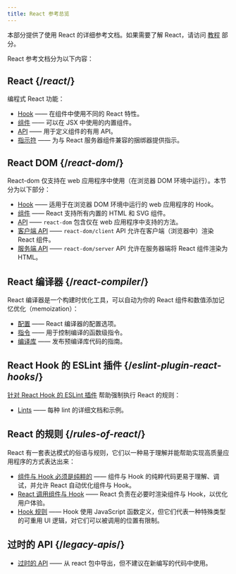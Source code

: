 ```yaml
---
title: React 参考总览
---
```


<Intro>

本部分提供了使用 React 的详细参考文档。如果需要了解 React，请访问 [教程](/learn) 部分。

</Intro>

React 参考文档分为以下内容：

## React {/*react*/}

编程式 React 功能：

* [Hook](/reference/react/hooks) —— 在组件中使用不同的 React 特性。
* [组件](/reference/react/components) —— 可以在 JSX 中使用的内置组件。
* [API](/reference/react/apis) —— 用于定义组件的有用 API。
* [指示符](/reference/rsc/directives) —— 为与 React 服务器组件兼容的捆绑器提供指示。

## React DOM {/*react-dom*/}

React-dom 仅支持在 web 应用程序中使用（在浏览器 DOM 环境中运行）。本节分为以下部分：

* [Hook](/reference/react-dom/hooks) —— 适用于在浏览器 DOM 环境中运行的 web 应用程序的 Hook。
* [组件](/reference/react-dom/components) —— React 支持所有内置的 HTML 和 SVG 组件。
* [API](/reference/react-dom) —— `react-dom` 包含仅在 web 应用程序中支持的方法。
* [客户端 API](/reference/react-dom/client) —— `react-dom/client` API 允许在客户端（浏览器中）渲染 React 组件。
* [服务端 API](/reference/react-dom/server) —— `react-dom/server` API 允许在服务器端将 React 组件渲染为 HTML。


## React 编译器 {/*react-compiler*/}

React 编译器是一个构建时优化工具，可以自动为你的 React 组件和数值添加记忆优化（memoization）：

* [配置](/reference/react-compiler/configuration) —— React 编译器的配置选项。
* [指令](/reference/react-compiler/directives) —— 用于控制编译的函数级指令。
* [编译库](/reference/react-compiler/compiling-libraries) —— 发布预编译库代码的指南。

## React Hook 的 ESLint 插件 {/*eslint-plugin-react-hooks*/}

[ 针对 React Hook 的 ESLint 插件](/reference/eslint-plugin-react-hooks) 帮助强制执行 React 的规则：

* [Lints](/reference/eslint-plugin-react-hooks) —— 每种 lint 的详细文档和示例。 

## React 的规则 {/*rules-of-react*/}

React 有一套表达模式的俗语与规则，它们以一种易于理解并能帮助实现高质量应用程序的方式表达出来：

* [组件与 Hook 必须是纯粹的](/reference/rules/components-and-hooks-must-be-pure) —— 组件与 Hook 的纯粹代码更易于理解、调试，并允许 React 自动优化组件与 Hook。
* [React 调用组件与 Hook](/reference/rules/react-calls-components-and-hooks) —— React 负责在必要时渲染组件与 Hook，以优化用户体验。
* [Hook 规则](/reference/rules/rules-of-hooks) —— Hook 使用 JavaScript 函数定义，但它们代表一种特殊类型的可重用 UI 逻辑，对它们可以被调用的位置有限制。

## 过时的 API {/*legacy-apis*/}

* [过时的 API](/reference/react/legacy) —— 从 react 包中导出，但不建议在新编写的代码中使用。
